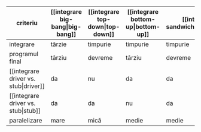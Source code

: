 
| criteriu                              | [[integrare big-bang\|big-bang]] | [[integrare top-down\|top-down]] | [[integrare bottom-up\|bottom-up]] | [[integrare sandwich\|sandwich]] |
| ------------------------------------- | -------------------------------- | -------------------------------- | ---------------------------------- | -------------------------------- |
| integrare                             | târzie                           | timpurie                         | timpurie                           | timpurie                         |
| programul final                       | târziu                           | devreme                          | târziu                             | devreme                          |
| [[integrare driver vs. stub\|driver]] | da                               | nu                               | da                                 | da                               |
| [[integrare driver vs. stub\|stub]]   | da                               | da                               | nu                                 | da                               |
| paralelizare                          | mare                             | mică                             | medie                              | medie                            |
